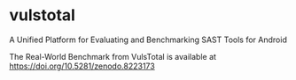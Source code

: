 # vulstotal
A Unified Platform for Evaluating and Benchmarking SAST Tools for Android

The Real-World Benchmark from VulsTotal is available at https://doi.org/10.5281/zenodo.8223173
